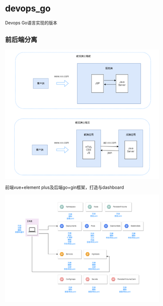 # devops_go

Devops Go语言实现的版本

## 前后端分离
![img.png](images/img1.png)

前端vue+element plus及后端go+gin框架，打造与dashboard

![img.png](images/img.png)